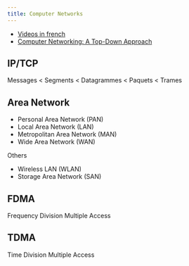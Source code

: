 ```yaml
---
title: Computer Networks
---
```


- [Videos in french](https://www.youtube.com/@guillaumeurvoy-keller3951/videos)
- [Computer Networking: A Top-Down Approach](https://gaia.cs.umass.edu/kurose_ross/online_lectures.htm)

## IP/TCP

Messages < Segments < Datagrammes < Paquets < Trames

## Area Network

- Personal Area Network (PAN)
- Local Area Network (LAN)
- Metropolitan Area Network (MAN)
- Wide Area Network (WAN)

Others

- Wireless LAN (WLAN)
- Storage Area Network (SAN)

## FDMA

Frequency Division Multiple Access

## TDMA

Time Division Multiple Access
